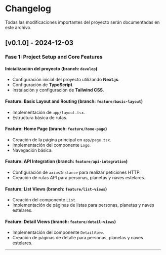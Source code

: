 # Changelog

Todas las modificaciones importantes del proyecto serán documentadas en este archivo.

## [v0.1.0] - 2024-12-03

### Fase 1: Project Setup and Core Features

#### Inicialización del proyecto (branch: `develop`)
- Configuración inicial del proyecto utilizando **Next.js**.
- Configuración de **TypeScript**.
- Instalación y configuración de **Tailwind CSS**.

#### Feature: Basic Layout and Routing (branch: `feature/basic-layout`)
- Implementación de `app/layout.tsx`.
- Estructura básica de rutas.

#### Feature: Home Page (branch: `feature/home-page`)
- Creación de la página principal en `app/page.tsx`.
- Implementación del componente `Logo`.
- Navegación básica.

#### Feature: API Integration (branch: `feature/api-integration`)
- Configuración de `axiosInstance` para realizar peticiones HTTP.
- Creación de rutas API para personas, planetas y naves estelares.

#### Feature: List Views (branch: `feature/list-views`)
- Creación del componente `List`.
- Implementación de páginas de listas para personas, planetas y naves estelares.

#### Feature: Detail Views (branch: `feature/detail-views`)
- Implementación del componente `DetailView`.
- Creación de páginas de detalle para personas, planetas y naves estelares.

---
